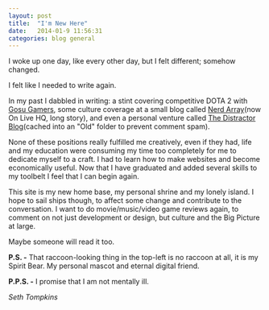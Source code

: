 ```yaml
---
layout: post
title:  "I'm New Here"
date:   2014-01-9 11:56:31
categories: blog general
---
```


I woke up one day, like every other day, but I felt different; somehow changed.

I felt like I needed to write again.

In my past I dabbled in writing: a stint covering competitive DOTA 2 with [Gosu Gamers][gosu-gamers], some culture coverage at a small blog called [Nerd Array][nerd-array](now On Live HQ, long story), and even a personal venture called [The Distractor Blog][the-distractor-blog](cached into an "Old" folder to prevent comment spam).

None of these positions really fulfilled me creatively, even if they had, life and my education were consuming my time too completely for me to dedicate myself to a craft. I had to learn how to make websites and become economically useful. Now that I have graduated and added several skills to my toolbelt I feel that I can begin again.

This site is my new home base, my personal shrine and my lonely island. I hope to sail ships though, to affect some change and contribute to the conversation. I want to do movie/music/video game reviews again, to comment on not just development or design, but culture and the Big Picture at large.

Maybe someone will read it too.

**P.S. -** That raccoon-looking thing in the top-left is no raccoon at all, it is my Spirit Bear. My personal mascot and eternal digital friend.

**P.P.S. -** I promise that I am not mentally ill.

*Seth Tompkins*

[gosu-gamers]: http://gosugamers.net
[nerd-array]: http://nerdarray.com
[the-distractor-blog]: http://thedistractorblog.com/thedistractorblogOld/
